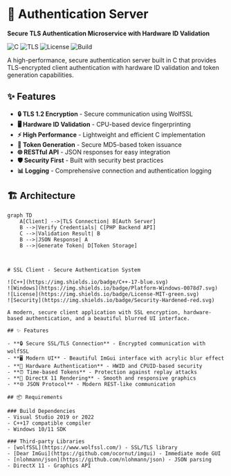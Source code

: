 # 🔐 Authentication Server

**Secure TLS Authentication Microservice with Hardware ID Validation**

![C](https://img.shields.io/badge/C-00599C?style=for-the-badge&logo=c&logoColor=white)
![TLS](https://img.shields.io/badge/TLS-1.2-009688?style=for-the-badge)
![License](https://img.shields.io/badge/License-MIT-blue?style=for-the-badge)
![Build](https://img.shields.io/badge/Build-Passing-success?style=for-the-badge)

A high-performance, secure authentication server built in C that provides TLS-encrypted client authentication with hardware ID validation and token generation capabilities.

## ✨ Features

- **🔒 TLS 1.2 Encryption** - Secure communication using WolfSSL
- **🖥️ Hardware ID Validation** - CPU-based device fingerprinting
- **⚡ High Performance** - Lightweight and efficient C implementation
- **🔑 Token Generation** - Secure MD5-based token issuance
- **🌐 RESTful API** - JSON responses for easy integration
- **🛡️ Security First** - Built with security best practices
- **📊 Logging** - Comprehensive connection and authentication logging

## 🏗️ Architecture
```mermaid
graph TD
    A[Client] -->|TLS Connection| B[Auth Server]
    B -->|Verify Credentials| C[PHP Backend API]
    C -->|Validation Result| B
    B -->|JSON Response| A
    B -->|Generate Token| D[Token Storage]



# SSL Client - Secure Authentication System

![C++](https://img.shields.io/badge/C++-17-blue.svg)
![Windows](https://img.shields.io/badge/Platform-Windows-0078d7.svg)
![License](https://img.shields.io/badge/License-MIT-green.svg)
![Security](https://img.shields.io/badge/Security-Hardened-red.svg)

A modern, secure client application with SSL encryption, hardware-based authentication, and a beautiful blurred UI interface.

## ✨ Features

- **🔒 Secure SSL/TLS Connection** - Encrypted communication with wolfSSL
- **🖥️ Modern UI** - Beautiful ImGui interface with acrylic blur effect
- **🔐 Hardware Authentication** - HWID and CPUID-based security
- **⏰ Time-based Tokens** - Protection against replay attacks
- **🎨 DirectX 11 Rendering** - Smooth and responsive graphics
- **🌐 JSON Protocol** - Modern REST-like communication

## 📦 Requirements

### Build Dependencies
- Visual Studio 2019 or 2022
- C++17 compatible compiler
- Windows 10/11 SDK

### Third-party Libraries
- [wolfSSL](https://www.wolfssl.com/) - SSL/TLS library
- [Dear ImGui](https://github.com/ocornut/imgui) - Immediate mode GUI
- [nlohmann/json](https://github.com/nlohmann/json) - JSON parsing
- DirectX 11 - Graphics API
